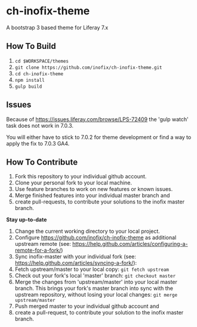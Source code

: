# ch-inofix-theme
A bootstrap 3 based theme for Liferay 7.x

## How To Build
1. `cd $WORKSPACE/themes`
1. `git clone https://github.com/inofix/ch-inofix-theme.git`
1. `cd ch-inofix-theme`
1. `npm install`
1. `gulp build`

## Issues
Because of https://issues.liferay.com/browse/LPS-72409 the 'gulp watch' task does not work in 7.0.3. 

You will either have to stick to 7.0.2 for theme development or find a way to apply the fix to 7.0.3 GA4.

## How To Contribute
1. Fork this repository to your individual github account.
1. Clone your personal fork to your local machine.
1. Use feature branches to work on new features or known issues.
1. Merge finished features into your individual master branch and 
1. create pull-requests, to contribute your solutions to the inofix master branch.

**Stay up-to-date**

1. Change the current working directory to your local project.
1. Configure https://github.com/inofix/ch-inofix-theme as additional upstream remote (see: https://help.github.com/articles/configuring-a-remote-for-a-fork/)
1. Sync inofix-master with your individual fork (see: https://help.github.com/articles/syncing-a-fork/): 
1. Fetch upstream/master to your local copy: `git fetch upstream` 
1. Check out your fork's local 'master' branch: `git checkout master`
1. Merge the changes from 'upstream/master' into your local master branch. This brings your fork's master branch into sync with the upstream repository, without losing your local changes: `git merge upstream/master`
1. Push merged master to your individual github account and 
1. create a pull-request, to contribute your solution to the inofix master branch.


